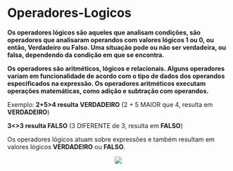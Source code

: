 # Operadores-Logicos

**Os operadores lógicos são aqueles que analisam condições, são operadores que analisaram operandos 
com valores lógicos 1 ou 0, ou então, Verdadeiro ou Falso. Uma situação pode ou não ser verdadeira, 
ou falsa, dependendo da condição em que se encontra.**

**Os operadores são aritméticos, lógicos e relacionais. Alguns operadores variam em funcionalidade 
de acordo com o tipo de dados dos operandos especificados na expressão. 
Os operadores aritméticos executam operações matemáticas, como adição e subtração com operandos.**

Exemplo:
**2+5>4 resulta VERDADEIRO** (2 + 5 MAIOR que 4, resulta em **VERDADEIRO**)

**3<>3 resulta FALSO** (3 DIFERENTE de 3, resulta em **FALSO**)

Os operadores lógicos atuam sobre expressões e também resultam em valores lógicos 
**VERDADEIRO** ou **FALSO**.

<div align="center">
<img src="![op1](https://user-images.githubusercontent.com/100056877/204165691-456dd516-9217-4934-b2a6-1e413d4689b7.png)"/>
 </div>
